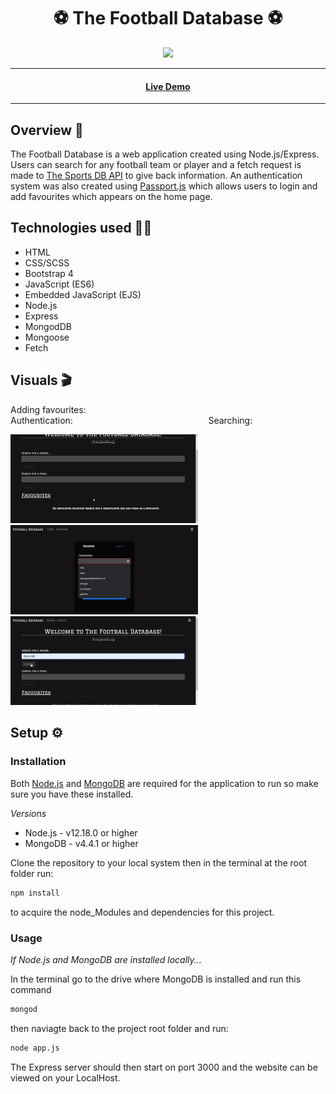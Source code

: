 <h1 align="center">⚽ The Football Database ⚽</h1> 

<p align="center">
  <img src="https://img.shields.io/badge/Made%20by-Ethan%20Greaves-green" >
</p>

<hr>
<h4 align="center"><a  href="https://www.google.com">Live Demo</a></h4>
<hr>

## Overview 📖
The Football Database is a web application created using Node.js/Express. Users can search for any football team or player and a fetch request is made to [The Sports DB API](https://www.thesportsdb.com/api.php) to give back information. An authentication system was also created using [Passport.js](http://www.passportjs.org/) which allows users to login and add favourites which appears on the home page.

## Technologies used 👨‍💻

* HTML
* CSS/SCSS
* Bootstrap 4
* JavaScript (ES6)
* Embedded JavaScript (EJS)
* Node.js
* Express
* MongodDB
* Mongoose
* Fetch

## Visuals 🎬
<p float="left">
  Adding favourites:&nbsp;&nbsp;&nbsp;&nbsp;&nbsp;&nbsp;&nbsp;&nbsp;&nbsp;&nbsp;&nbsp;&nbsp;&nbsp;&nbsp;&nbsp;&nbsp;&nbsp;&nbsp;&nbsp;&nbsp;&nbsp;&nbsp;&nbsp;&nbsp;&nbsp;&nbsp;&nbsp;&nbsp;&nbsp;&nbsp;&nbsp;&nbsp;&nbsp;&nbsp;&nbsp;&nbsp;&nbsp;&nbsp;&nbsp;&nbsp;&nbsp;&nbsp;&nbsp;&nbsp;&nbsp;&nbsp;&nbsp;&nbsp;&nbsp;&nbsp;&nbsp;&nbsp;&nbsp;
  Authentication:&nbsp;&nbsp;&nbsp;&nbsp;&nbsp;&nbsp;&nbsp;&nbsp;&nbsp;&nbsp;&nbsp;&nbsp;&nbsp;&nbsp;&nbsp;&nbsp;&nbsp;&nbsp;&nbsp;&nbsp;&nbsp;&nbsp;&nbsp;&nbsp;&nbsp;&nbsp;&nbsp;&nbsp;&nbsp;&nbsp;&nbsp;&nbsp;&nbsp;&nbsp;&nbsp;&nbsp;&nbsp;&nbsp;&nbsp;&nbsp;&nbsp;&nbsp;&nbsp;&nbsp;&nbsp;&nbsp;&nbsp;&nbsp;&nbsp;&nbsp;&nbsp;&nbsp;&nbsp;&nbsp;
  Searching:
</p>
<p float="left">
  <img src="./Readme/Gifs/AddingFavourites.gif" width="300" /> &nbsp;&nbsp;
  <img src="./Readme/Gifs/Authentication.gif" width="300" /> &nbsp;&nbsp;
  <img src="./Readme/Gifs/Searching.gif" width="300" />
</p>


## Setup ⚙️

### Installation

Both [Node.js](https://nodejs.org/en/download/) and [MongoDB](https://www.mongodb.com/try/download/community) are required for the application to run so make sure you have these installed. 

*Versions*

* Node.js - v12.18.0 or higher
* MongoDB - v4.4.1 or higher

Clone the repository to your local system then in the terminal at the root folder run: 
```bash
npm install
```
to acquire the node_Modules and dependencies for this project.

### Usage

*If Node.js and MongoDB are installed locally...*

In the terminal go to the drive where MongoDB is installed and run this command
```bash
mongod
```
then naviagte back to the project root folder and run:
```bash
node app.js
```

The Express server should then start on port 3000 and the website can be viewed on your LocalHost.
